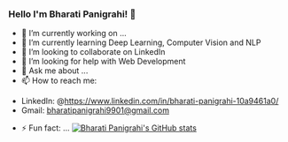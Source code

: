 ### Hello I'm Bharati Panigrahi! 👋

- 🔭 I’m currently working on ...
- 🌱 I’m currently learning Deep Learning, Computer Vision and NLP
- 👯 I’m looking to collaborate on LinkedIn
- 🤔 I’m looking for help with Web Development
- 💬 Ask me about ...
- 📫 How to reach me: 
* LinkedIn: @https://www.linkedin.com/in/bharati-panigrahi-10a9461a0/
* Gmail: bharatipanigrahi9901@gmail.com
- ⚡ Fun fact: ...
[![Bharati Panigrahi's GitHub stats](https://github-readme-stats.vercel.app/api?username=BharatiPanigrahi)](https://github.com/Bharati2301/github-readme-stats)
